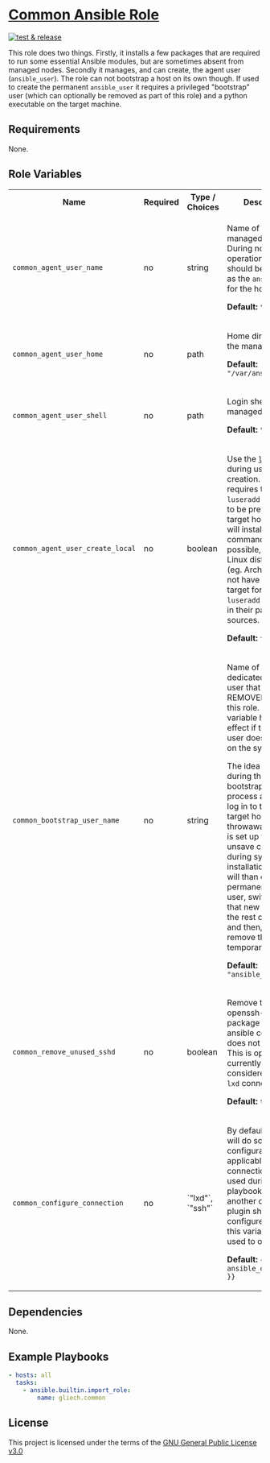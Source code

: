 # [Common Ansible Role][1]

[![test & release][2]][3]

This role does two things. Firstly, it installs a few packages that are required
to run some essential Ansible modules, but are sometimes absent from managed
nodes. Secondly it manages, and can create, the agent user (`ansible_user`).
The role can not bootstrap a host on its own though. If used to create the
permanent `ansible_user` it requires a privileged "bootstrap" user (which can
optionally be removed as part of this role) and a python executable on the
target machine.

## Requirements

None.

## Role Variables

<table>
<tr><th>Name</th><th>Required</th><th>Type / Choices</th><th>Description</th></tr>
<tr><td><code>common_agent_user_name</code></td>
<td>no</td>
<td>string</td>
<td>

Name of the managed user. During normal operations this should be the same as
the `ansible_user` for the host.

**Default:** `"ansible"`
</td></tr>


<tr><td><code>common_agent_user_home</code></td>
<td>no</td>
<td>path</td>
<td>

Home directory of the managed user.

**Default:** `"/var/ansible"`
</td></tr>


<tr><td><code>common_agent_user_shell</code></td>
<td>no</td>
<td>path</td>
<td>

Login shell for the managed user.

**Default:** `"/bin/bash"`
</td></tr>


<tr><td><code>common_agent_user_create_local</code></td>
<td>no</td>
<td>boolean</td>
<td>

Use the [`local`][5] option during user creation. This requires the `luseradd`
command to be present on the target host. This role will install this command
if possible, but some Linux distributions (eg. ArchLinux) do not have an install
target for the `luseradd` executable in their package sources.

**Default:** `false`
</td></tr>


<tr><td><code>common_bootstrap_user_name</code></td>
<td>no</td>
<td>string</td>
<td>

Name of a dedicated bootstrap user that WILL BE REMOVED as part of this role.
This variable has no effect if the given user does not exist on the system.

The idea is, that during the bootstrapping process ansible can log in to the new
target host using a throwaway user that is set up with unsave credentials during
system installation. This role will than create the permanent agent user, switch
over to that new user for the rest of the play, and then, finally, remove the
temporary user.

**Default:** `"ansible_bootstrap"`
</td></tr>


<tr><td><code>common_remove_unused_sshd</code></td>
<td>no</td>
<td>boolean</td>
<td>

Remove the openssh-server package if the ansible connection does not require it.
This is option is currently only considered for the `lxd` connection type.

**Default:** `true`
</td></tr>


<tr><td><code>common_configure_connection</code></td>
<td>no</td>
<td>`"lxd"`, `"ssh"`</td>
<td>

By default this role will do some custom configuration (if applicable) for the
connection type used during the playbook run. If another connection plugin
should be configured instead, this variable can be used to overwrite it.

**Default:** `{{ ansible_connection }}`
</td></tr>
</table>


## Dependencies

None.

## Example Playbooks

```yaml
- hosts: all
  tasks:
    - ansible.builtin.import_role:
        name: gliech.common
```

## License

This project is licensed under the terms of the [GNU General Public License v3.0](LICENSE)

[1]: https://galaxy.ansible.com/ui/standalone/roles/gliech/common/
[2]: https://github.com/gliech/common-ansible-role/actions/workflows/release.yml/badge.svg
[3]: https://github.com/gliech/common-ansible-role/actions/workflows/release.yml
[4]: https://github.com/gliech/semantic-release-config-github-ansible-role
[5]: https://docs.ansible.com/ansible/latest/collections/ansible/builtin/user_module.html#parameter-local
